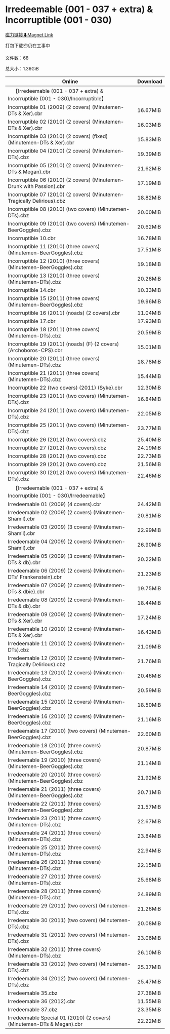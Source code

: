 # Irredeemable (001 - 037 + extra) & Incorruptible (001 - 030)

[磁力链接⬇Magnet Link](magnet:?xt=urn:btih:92b17a8b364c918b38cccf917cedfc727c400720&dn=Irredeemable%20%28001%20-%20037%20%2B%20extra%29%20%26%20Incorruptible%20%28001%20-%20030%29)

打包下载📦仍在工事中

文件数：68

总大小：1.36GiB

Online | Download
--- | ---
&emsp;【Irredeemable (001 - 037 + extra) & Incorruptible (001 - 030)/Incorruptible】 | 
Incorruptible 01 (2009) (2 covers) (Minutemen-DTs & Xer).cbr | 16.67MiB
Incorruptible 02 (2010) (2 covers) (Minutemen-DTs & Xer).cbr | 16.03MiB
Incorruptible 03 (2010) (2 covers) (fixed) (Minutemen-DTs & Xer).cbr | 15.83MiB
Incorruptible 04 (2010) (2 covers) (Minutemen-DTs).cbz | 19.39MiB
Incorruptible 05 (2010) (2 covers) (Minutemen-DTs & Megan).cbr | 21.62MiB
Incorruptible 06 (2010) (2 covers) (Minutemen-Drunk with Passion).cbr | 17.19MiB
Incorruptible 07 (2010) (2 covers) (Minutemen-Tragically Delirious).cbz | 18.82MiB
Incorruptible 08 (2010) (two covers) (Minutemen-DTs).cbz | 20.00MiB
Incorruptible 09 (2010) (two covers) (Minutemen-BeerGoggles).cbz | 20.62MiB
Incorruptible 10.cbr | 16.78MiB
Incorruptible 11 (2010) (three covers) (Minutemen-BeerGoggles).cbz | 17.51MiB
Incorruptible 12 (2010) (three covers) (Minutemen-BeerGoggles).cbz | 19.18MiB
Incorruptible 13 (2010) (three covers) (Minutemen-DTs).cbz | 20.26MiB
Incorruptible 14.cbr | 10.33MiB
Incorruptible 15 (2011) (three covers) (Minutemen-BeerGoggles).cbz | 19.96MiB
Incorruptible 16 (2011) (noads) (2 covers).cbr | 11.04MiB
Incorruptible 17.cbr | 17.93MiB
Incorruptible 18 (2011) (three covers) (Minutemen-DTs).cbz | 20.59MiB
Incorruptible 19 (2011) (noads) (F) (2 covers) (Archoboros-CPS).cbr | 15.01MiB
Incorruptible 20 (2011) (three covers) (Minutemen-DTs).cbz | 18.78MiB
Incorruptible 21 (2011) (three covers) (Minutemen-DTs).cbz | 15.44MiB
Incorruptible 22 (two covers) (2011) (Syke).cbr | 12.30MiB
Incorruptible 23 (2011) (two covers) (Minutemen-DTs).cbz | 16.84MiB
Incorruptible 24 (2011) (two covers) (Minutemen-DTs).cbz | 22.05MiB
Incorruptible 25 (2011) (two covers) (Minutemen-DTs).cbz | 23.77MiB
Incorruptible 26 (2012) (two covers).cbz | 25.40MiB
Incorruptible 27 (2012) (two covers).cbz | 24.19MiB
Incorruptible 28 (2012) (two covers).cbz | 22.73MiB
Incorruptible 29 (2012) (two covers).cbz | 21.56MiB
Incorruptible 30 (2012) (two covers) (Minutemen-DTs).cbz | 22.46MiB
&emsp;【Irredeemable (001 - 037 + extra) & Incorruptible (001 - 030)/Irredeemable】 | 
Irredeemable 01 (2009) (4 covers).cbr | 24.42MiB
Irredeemable 02 (2009) (2 covers) (Minutemen-Shamil).cbr | 20.81MiB
Irredeemable 03 (2009) (3 covers) (Minutemen-Shamil).cbr | 22.99MiB
Irredeemable 04 (2009) (2 covers) (Minutemen-Shamil).cbr | 26.90MiB
Irredeemable 05 (2009) (3 covers) (Minutemen-DTs & db).cbr | 20.22MiB
Irredeemable 06 (2009) (2 covers) (Minutemen-DTs' Frankenstein).cbr | 21.23MiB
Irredeemable 07 (2009) (2 covers) (Minutemen-DTs & dbie).cbr | 19.75MiB
Irredeemable 08 (2009) (2 covers) (Minutemen-DTs & db).cbr | 18.44MiB
Irredeemable 09 (2009) (2 covers) (Minutemen-DTs & Xer).cbr | 17.24MiB
Irredeemable 10 (2010) (2 covers) (Minutemen-DTs & Xer).cbr | 16.43MiB
Irredeemable 11 (2010) (2 covers) (Minutemen-DTs).cbz | 21.09MiB
Irredeemable 12 (2010) (2 covers) (Minutemen-Tragically Delirious).cbz | 21.76MiB
Irredeemable 13 (2010) (2 covers) (Minutemen-BeerGoggles).cbz | 20.46MiB
Irredeemable 14 (2010) (2 covers) (Minutemen-BeerGoggles).cbz | 20.59MiB
Irredeemable 15 (2010) (2 covers) (Minutemen-BeerGoggles).cbz | 18.50MiB
Irredeemable 16 (2010) (2 covers) (Minutemen-BeerGoggles).cbz | 21.16MiB
Irredeemable 17 (2010) (two covers) (Minutemen-BeerGoggles).cbz | 22.60MiB
Irredeemable 18 (2010) (three covers) (Minutemen-BeerGoggles).cbz | 20.87MiB
Irredeemable 19 (2010) (three covers) (Minutemen-BeerGoggles).cbz | 21.14MiB
Irredeemable 20 (2010) (three covers) (Minutemen-BeerGoggles).cbz | 21.92MiB
Irredeemable 21 (2011) (three covers) (Minutemen-BeerGoggles).cbz | 20.71MiB
Irredeemable 22 (2011) (three covers) (Minutemen-BeerGoggles).cbz | 21.57MiB
Irredeemable 23 (2011) (three covers) (Minutemen-DTs).cbz | 22.67MiB
Irredeemable 24 (2011) (three covers) (Minutemen-DTs).cbz | 23.84MiB
Irredeemable 25 (2011) (three covers) (Minutemen-DTs).cbz | 22.94MiB
Irredeemable 26 (2011) (three covers) (Minutemen-DTs).cbz | 22.15MiB
Irredeemable 27 (2011) (three covers) (Minutemen-DTs).cbz | 25.68MiB
Irredeemable 28 (2011) (three covers) (Minutemen-DTs).cbz | 24.89MiB
Irredeemable 29 (2011) (two covers) (Minutemen-DTs).cbz | 21.26MiB
Irredeemable 30 (2011) (two covers) (Minutemen-DTs).cbz | 20.08MiB
Irredeemable 31 (2011) (two covers) (Minutemen-DTs).cbz | 23.06MiB
Irredeemable 32 (2011) (three covers) (Minutemen-DTs).cbz | 26.10MiB
Irredeemable 33 (2012) (two covers) (Minutemen-DTs).cbz | 25.37MiB
Irredeemable 34 (2012) (two covers) (Minutemen-DTs).cbz | 25.47MiB
Irredeemable 35.cbz | 27.38MiB
Irredeemable 36 (2012).cbr | 11.55MiB
Irredeemable 37.cbz | 23.35MiB
Irredeemable Special 01 (2010) (2 covers) (Minutemen-DTs & Megan).cbr | 22.22MiB